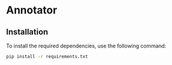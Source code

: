 # Annotator

## Installation

To install the required dependencies, use the following command:

```bash
pip install -r requirements.txt
